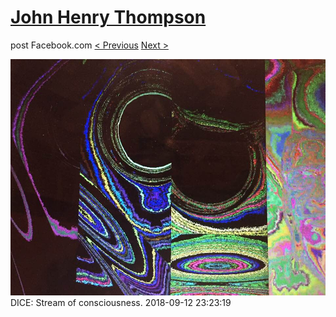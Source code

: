 # [John Henry Thompson](../README.md)
post Facebook.com
[< Previous](2018-09-13-2.md) [Next >](2018-09-12-2.md)

[![](../media/2018-09-12/Timeline-Photos-DICE-Stream-of-consciousness.jpg)](../README.md)
DICE: Stream of consciousness.
2018-09-12 23:23:19